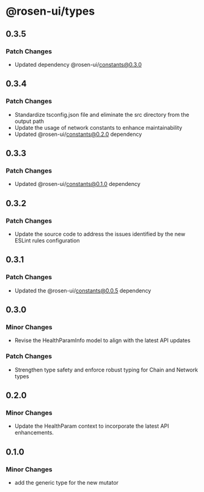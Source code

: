 # @rosen-ui/types

## 0.3.5

### Patch Changes

- Updated dependency @rosen-ui/constants@0.3.0

## 0.3.4

### Patch Changes

- Standardize tsconfig.json file and eliminate the src directory from the output path
- Update the usage of network constants to enhance maintainability
- Updated @rosen-ui/constants@0.2.0 dependency

## 0.3.3

### Patch Changes

- Updated @rosen-ui/constants@0.1.0 dependency

## 0.3.2

### Patch Changes

- Update the source code to address the issues identified by the new ESLint rules configuration

## 0.3.1

### Patch Changes

- Updated the @rosen-ui/constants@0.0.5 dependency

## 0.3.0

### Minor Changes

- Revise the HealthParamInfo model to align with the latest API updates

### Patch Changes

- Strengthen type safety and enforce robust typing for Chain and Network types

## 0.2.0

### Minor Changes

- Update the HealthParam context to incorporate the latest API enhancements.

## 0.1.0

### Minor Changes

- add the generic type for the new mutator
